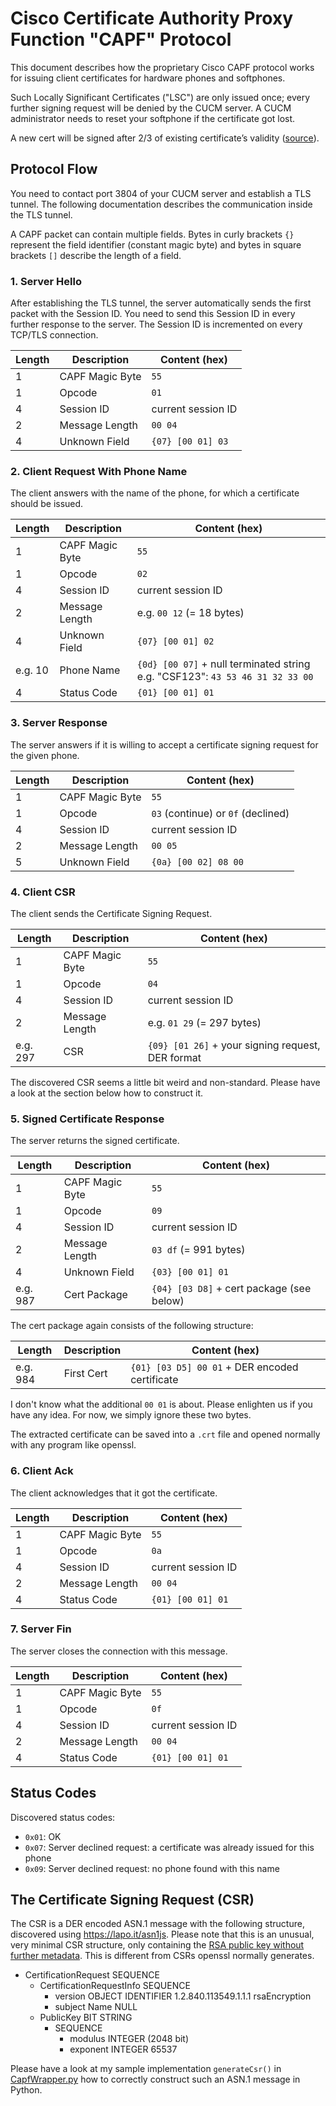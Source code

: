 # Cisco Certificate Authority Proxy Function "CAPF" Protocol
This document describes how the proprietary Cisco CAPF protocol works for issuing client certificates for hardware phones and softphones.

Such Locally Significant Certificates ("LSC") are only issued once; every further signing request will be denied by the CUCM server. A CUCM administrator needs to reset your softphone if the certificate got lost.

A new cert will be signed after 2/3 of existing certificate’s validity ([source](https://www.ciscolive.com/c/dam/r/ciscolive/emea/docs/2020/pdf/BRKCOL-3224.pdf)).

## Protocol Flow
You need to contact port 3804 of your CUCM server and establish a TLS tunnel. The following documentation describes the communication inside the TLS tunnel.

A CAPF packet can contain multiple fields. Bytes in curly brackets `{}` represent the field identifier (constant magic byte) and bytes in square brackets `[]` describe the length of a field.

### 1. Server Hello
After establishing the TLS tunnel, the server automatically sends the first packet with the Session ID. You need to send this Session ID in every further response to the server. The Session ID is incremented on every TCP/TLS connection.

Length   | Description     | Content (hex)
---------|-----------------|--------------
1        | CAPF Magic Byte | `55`
1        | Opcode          | `01`
4        | Session ID      | current session ID
2        | Message Length  | `00 04`
4        | Unknown Field   | `{07} [00 01] 03`

### 2. Client Request With Phone Name
The client answers with the name of the phone, for which a certificate should be issued.

Length   | Description     | Content (hex)
---------|-----------------|--------------
1        | CAPF Magic Byte | `55`
1        | Opcode          | `02`
4        | Session ID      | current session ID
2        | Message Length  | e.g. `00 12` (= 18 bytes)
4        | Unknown Field   | `{07} [00 01] 02`
e.g. 10  | Phone Name      | `{0d} [00 07]` + null terminated string e.g. "CSF123": `43 53 46 31 32 33 00`
4        | Status Code     | `{01} [00 01] 01`

### 3. Server Response
The server answers if it is willing to accept a certificate signing request for the given phone.

Length   | Description     | Content (hex)
---------|-----------------|--------------
1        | CAPF Magic Byte | `55`
1        | Opcode          | `03` (continue) or `0f` (declined)
4        | Session ID      | current session ID
2        | Message Length  | `00 05`
5        | Unknown Field   | `{0a} [00 02] 08 00`

### 4. Client CSR
The client sends the Certificate Signing Request.

Length   | Description     | Content (hex)
---------|-----------------|--------------
1        | CAPF Magic Byte | `55`
1        | Opcode          | `04`
4        | Session ID      | current session ID
2        | Message Length  | e.g. `01 29` (= 297 bytes)
e.g. 297 | CSR             | `{09} [01 26]` + your signing request, DER format

The discovered CSR seems a little bit weird and non-standard. Please have a look at the section below how to construct it.

### 5. Signed Certificate Response
The server returns the signed certificate.

Length   | Description     | Content (hex)
---------|-----------------|--------------
1        | CAPF Magic Byte | `55`
1        | Opcode          | `09`
4        | Session ID      | current session ID
2        | Message Length  | `03 df` (= 991 bytes)
4        | Unknown Field   | `{03} [00 01] 01`
e.g. 987 | Cert Package    | `{04} [03 D8]` + cert package (see below)

The cert package again consists of the following structure:

Length   | Description     | Content (hex)
---------|-----------------|--------------
e.g. 984 | First Cert      | `{01} [03 D5] 00 01` + DER encoded certificate

I don't know what the additional `00 01` is about. Please enlighten us if you have any idea. For now, we simply ignore these two bytes.

The extracted certificate can be saved into a `.crt` file and opened normally with any program like openssl.

### 6. Client Ack
The client acknowledges that it got the certificate.

Length | Description     | Content (hex)
-------|-----------------|--------------
1      | CAPF Magic Byte | `55`
1      | Opcode          | `0a`
4      | Session ID      | current session ID
2      | Message Length  | `00 04`
4      | Status Code     | `{01} [00 01] 01`

### 7. Server Fin
The server closes the connection with this message.

Length | Description     | Content (hex)
-------|-----------------|--------------
1      | CAPF Magic Byte | `55`
1      | Opcode          | `0f`
4      | Session ID      | current session ID
2      | Message Length  | `00 04`
4      | Status Code     | `{01} [00 01] 01`

## Status Codes
Discovered status codes:

- `0x01`: OK
- `0x07`: Server declined request: a certificate was already issued for this phone
- `0x09`: Server declined request: no phone found with this name

## The Certificate Signing Request (CSR)
The CSR is a DER encoded ASN.1 message with the following structure, discovered using https://lapo.it/asn1js. Please note that this is an unusual, very minimal CSR structure, only containing the [RSA public key without further metadata](https://stackoverflow.com/questions/55803033/rsa-public-key-bit-string-format). This is different from CSRs openssl normally generates.

- CertificationRequest SEQUENCE
  - CertificationRequestInfo SEQUENCE
    - version OBJECT IDENTIFIER 1.2.840.113549.1.1.1 rsaEncryption
    - subject Name NULL
  - PublicKey BIT STRING
    - SEQUENCE
      - modulus INTEGER (2048 bit)
      - exponent INTEGER 65537

Please have a look at my sample implementation `generateCsr()` in [CapfWrapper.py](../CapfWrapper.py) how to correctly construct such an ASN.1 message in Python.
